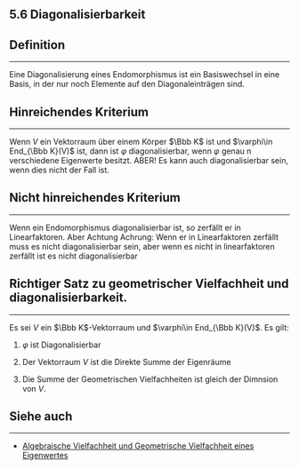 ## 5.6 Diagonalisierbarkeit

## Definition

***

Eine Diagonalisierung eines Endomorphismus ist ein Basiswechsel in eine Basis, in der nur noch Elemente auf den Diagonaleinträgen sind.

## Hinreichendes Kriterium

***

Wenn $V$ ein Vektorraum über einem Körper $\Bbb K$ ist und $\varphi\in End_{\Bbb K}(V)$ ist, dann ist $\varphi$ diagonalisierbar, wenn $\varphi$ genau n verschiedene Eigenwerte besitzt. ABER! Es kann auch diagonalisierbar sein, wenn dies nicht der Fall ist.

## Nicht hinreichendes Kriterium

***

Wenn ein Endomorphismus diagonalisierbar ist, so zerfällt er in Linearfaktoren. Aber Achtung Achrung: Wenn er in Linearfaktoren zerfällt muss es nicht diagonalisierbar sein, aber wenn es nicht in linearfaktoren zerfällt ist es nicht diagonalisierbar

## Richtiger Satz zu geometrischer Vielfachheit und diagonalisierbarkeit.

***

Es sei $V$ ein $\Bbb K$-Vektorraum und $\varphi\in End_{\Bbb K}(V)$. Es gilt:

1. $\varphi$ ist Diagonalisierbar

2. Der Vektorraum $V$ ist die Direkte Summe der Eigenräume

3. Die Summe der Geometrischen Vielfachheiten ist gleich der Dimnsion von $V$.

## Siehe auch

***

* [Algebraische Vielfachheit und Geometrische Vielfachheit eines Eigenwertes](</5. Endomorphismen/5.6 Eigenwerte und Eigenvektoren/Algebraische Vielfachheit und Geometrische Vielfachheit eines Eigenwertes.md>)

<!--ID: 1711978844687-->

